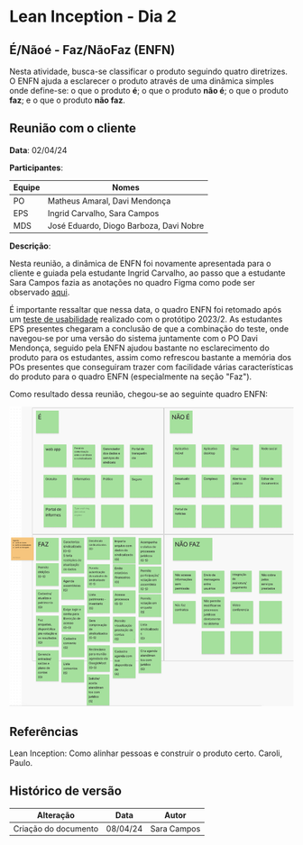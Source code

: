 # Lean Inception - Dia 2

## É/Nãoé - Faz/NãoFaz (ENFN)

Nesta atividade, busca-se classificar o produto seguindo quatro diretrizes. O ENFN ajuda a esclarecer o produto através de uma dinâmica simples onde define-se: o que o produto **é**; o que o produto **não é**; o que o produto **faz**; e o que o produto **não faz**.

## Reunião com o cliente 

**Data**: 02/04/24

**Participantes**:

| Equipe | Nomes | 
| - | - |
| PO | Matheus Amaral, Davi Mendonça |
| EPS | Ingrid Carvalho, Sara Campos | 
| MDS | José Eduardo, Diogo Barboza, Davi Nobre  | 

**Descrição**:

Nesta reunião, a dinâmica de ENFN foi novamente apresentada para o cliente e guiada pela estudante Ingrid Carvalho, ao passo que a estudante Sara Campos fazia as anotações no quadro Figma como pode ser observado [aqui](https://www.figma.com/file/N0dSL6DZVPR7wI7zG9xKnI/Visao-do-Produto-2024.1?type=whiteboard&node-id=0%3A1&t=mNj66yKKZVPilcfj-1). 

É importante ressaltar que nessa data, o quadro ENFN foi retomado após um [teste de usabilidade](../prototipagem/testesusabilidade.md) realizado com o protótipo 2023/2. As estudantes EPS presentes chegaram a conclusão de que a combinação do teste, onde navegou-se por uma versão do sistema juntamente com o PO Davi Mendonça, seguido pela ENFN ajudou bastante no esclarecimento do produto para os estudantes, assim como refrescou bastante a memória dos POs presentes que conseguiram trazer com facilidade várias características do produto para o quadro ENFN (especialmente na seção "Faz"). 

Como resultado dessa reunião, chegou-se ao seguinte quadro ENFN: 

![ENFN](../assets/enfn.png)

## Referências

Lean Inception: Como alinhar pessoas e construir o produto certo. Caroli, Paulo.

## Histórico de versão

| Alteração | Data | Autor | 
| - | - | - |
| Criação do documento | 08/04/24 | Sara Campos |